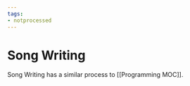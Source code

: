 ```yaml
---
tags:
- notprocessed
---
```

# Song Writing

Song Writing has a similar process to [[Programming MOC]].